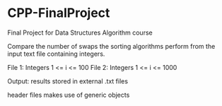 # CPP-FinalProject

Final Project for Data Structures Algorithm course

Compare the number of swaps the sorting algorithms perform
from the input text file containing integers.

File 1: Integers 1 <= i <= 100
File 2: Integers 1 <= i <= 1000

Output: results stored in external .txt files

header files makes use of generic objects 
